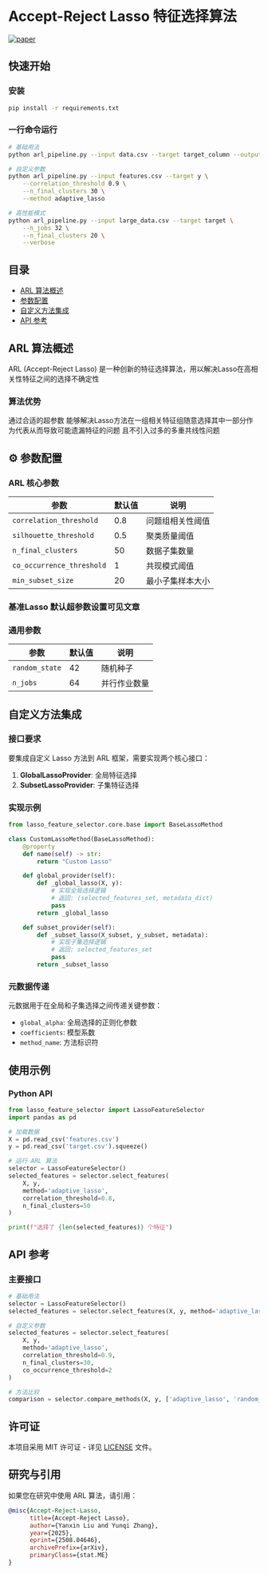 # Accept-Reject Lasso 特征选择算法

[![paper](https://img.shields.io/badge/arXiv-2508.04646-b31b1b.svg)](https://arxiv.org/abs/2508.04646)


## 快速开始

### 安装

```bash
pip install -r requirements.txt
```

### 一行命令运行

```bash
# 基础用法
python arl_pipeline.py --input data.csv --target target_column --output results.json

# 自定义参数
python arl_pipeline.py --input features.csv --target y \
    --correlation_threshold 0.9 \
    --n_final_clusters 30 \
    --method adaptive_lasso

# 高性能模式
python arl_pipeline.py --input large_data.csv --target target \
    --n_jobs 32 \
    --n_final_clusters 20 \
    --verbose
```

## 目录

- [ARL 算法概述](#arl-算法概述)
- [参数配置](#参数配置)
- [自定义方法集成](#自定义方法集成)
- [API 参考](#api-参考)

## ARL 算法概述

ARL (Accept-Reject Lasso) 是一种创新的特征选择算法，用以解决Lasso在高相关性特征之间的选择不确定性

### 算法优势

通过合适的超参数
能够解决Lasso方法在一组相关特征组随意选择其中一部分作为代表从而导致可能遗漏特征的问题
且不引入过多的多重共线性问题

## ⚙️ 参数配置

### ARL 核心参数

| 参数 | 默认值 | 说明 |
|------|--------|------|
| `correlation_threshold` | 0.8 | 问题组相关性阈值 |
| `silhouette_threshold` | 0.5 | 聚类质量阈值 |
| `n_final_clusters` | 50 | 数据子集数量 |
| `co_occurrence_threshold` | 1 | 共现模式阈值 |
| `min_subset_size` | 20 | 最小子集样本大小 |

### 基准Lasso 默认超参数设置可见文章


### 通用参数

| 参数 | 默认值 | 说明 |
|------|--------|------|
| `random_state` | 42 | 随机种子 |
| `n_jobs` | 64 | 并行作业数量 |

## 自定义方法集成

### 接口要求

要集成自定义 Lasso 方法到 ARL 框架，需要实现两个核心接口：

1. **GlobalLassoProvider**: 全局特征选择
2. **SubsetLassoProvider**: 子集特征选择

### 实现示例

```python
from lasso_feature_selector.core.base import BaseLassoMethod

class CustomLassoMethod(BaseLassoMethod):
    @property
    def name(self) -> str:
        return "Custom Lasso"

    def global_provider(self):
        def _global_lasso(X, y):
            # 实现全局选择逻辑
            # 返回: (selected_features_set, metadata_dict)
            pass
        return _global_lasso

    def subset_provider(self):
        def _subset_lasso(X_subset, y_subset, metadata):
            # 实现子集选择逻辑
            # 返回: selected_features_set
            pass
        return _subset_lasso
```

### 元数据传递

元数据用于在全局和子集选择之间传递关键参数：

- `global_alpha`: 全局选择的正则化参数
- `coefficients`: 模型系数
- `method_name`: 方法标识符



## 使用示例

### Python API

```python
from lasso_feature_selector import LassoFeatureSelector
import pandas as pd

# 加载数据
X = pd.read_csv('features.csv')
y = pd.read_csv('target.csv').squeeze()

# 运行 ARL 算法
selector = LassoFeatureSelector()
selected_features = selector.select_features(
    X, y,
    method='adaptive_lasso',
    correlation_threshold=0.8,
    n_final_clusters=50
)

print(f"选择了 {len(selected_features)} 个特征")
```

## API 参考

### 主要接口

```python
# 基础用法
selector = LassoFeatureSelector()
selected_features = selector.select_features(X, y, method='adaptive_lasso')

# 自定义参数
selected_features = selector.select_features(
    X, y,
    method='adaptive_lasso',
    correlation_threshold=0.9,
    n_final_clusters=30,
    co_occurrence_threshold=2
)

# 方法比较
comparison = selector.compare_methods(X, y, ['adaptive_lasso', 'random_lasso'])
```


## 许可证

本项目采用 MIT 许可证 - 详见 [LICENSE](LICENSE) 文件。

##  研究与引用

如果您在研究中使用 ARL 算法，请引用：

```bibtex
@misc{Accept-Reject-Lasso,
      title={Accept-Reject Lasso}, 
      author={Yanxin Liu and Yunqi Zhang},
      year={2025},
      eprint={2508.04646},
      archivePrefix={arXiv},
      primaryClass={stat.ME}
}
```


